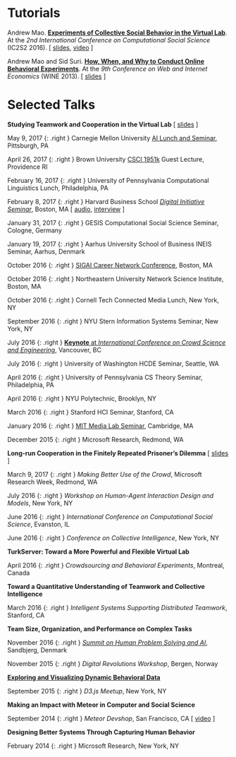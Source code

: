 **Tutorials**
=============

Andrew Mao.
[**Experiments of Collective Social Behavior in the Virtual Lab**][ic2s2-tutorial].
At the *2nd International Conference on Computational Social Science* (IC2S2 2016).
[
[slides][ic2s2-slides],
[video][ic2s2-video]
]

[ic2s2-tutorial]: http://www.kellogg.northwestern.edu/news-events/conference/ic2s2/2016/workshops-and-datathon.aspx
[ic2s2-slides]: papers/IC2S216_experiments.pdf
[ic2s2-video]: https://mediasite.kellogg.northwestern.edu/Mediasite/Play/a3e4973f29594548a8684947ae60b1291d?catalog=1533bdef-0c88-4513-ad97-5fce50c92e62

Andrew Mao and Sid Suri.
[**How, When, and Why to Conduct Online
Behavioral Experiments**][wine-tutorial].
At the *9th Conference on Web and Internet Economics* (WINE 2013).
[
[slides][wine-slides]
]

[wine-tutorial]: http://wine13.seas.harvard.edu/tutorials/
[wine-slides]: papers/WINE13_experiments.pdf?

**Selected Talks**
==================

**Studying Teamwork and Cooperation in the Virtual Lab**
[ [slides][virtual-lab-talk-slides] ]

[virtual-lab-talk-slides]: https://www.dropbox.com/s/r892mag4gu2gnck/virtual_lab_talk.pdf?raw=1

May 9, 2017
{: .right }
Carnegie Mellon University [AI Lunch and Seminar][cmuai],
Pittsburgh, PA

[cmuai]: http://www.cs.cmu.edu/~aiseminar/

April 26, 2017
{: .right }
Brown University [CSCI 1951k][cs1951k] Guest Lecture,
Providence RI

[cs1951k]: http://cs.brown.edu/courses/cs1951k/

February 16, 2017
{: .right }
University of Pennsylvania Computational Linguistics Lunch,
Philadelphia, PA

February 8, 2017
{: .right }
Harvard Business School [*Digital Initiative Seminar*][hbs17], Boston, MA
[ [audio][hbsaudio], [interview][hbsinterview] ]

[hbs17]: https://digital.hbs.edu/events/studying-teamwork-cooperation-virtual-lab/
[hbsaudio]: https://soundcloud.com/harvard/hbs-digital-seminar-with-andrew-mao-studying-teamwork-and-cooperation-in-the-virtual-lab?in=harvard/sets/the-hbs-digital-seminar
[hbsinterview]: https://www.youtube.com/watch?v=qL5bm16RnoA&index=1&list=PLZ5e5jpH6e5LoYp4v1eGhQHs981wmjqQ4&t=1s

January 31, 2017
{: .right }
GESIS Computational Social Science Seminar, Cologne, Germany

January 19, 2017
{: .right }
Aarhus University School of Business INEIS Seminar,
Aarhus, Denmark

October 2016
{: .right }
[SIGAI Career Network Conference][sigai16], Boston, MA

[sigai16]: https://sigai.acm.org/cnc/

October 2016
{: .right }
Northeastern University Network Science Institute, Boston, MA

October 2016
{: .right }
Cornell Tech Connected Media Lunch, New York, NY

September 2016
{: .right }
NYU Stern Information Systems Seminar, New York, NY

July 2016
{: .right }
[**Keynote** at *International Conference on Crowd Science and Engineering*][iccse16], Vancouver, BC

[iccse16]: http://iccse2016.crowdscience.org/program-keynotes.html

July 2016
{: .right }
University of Washington HCDE Seminar, Seattle, WA

April 2016
{: .right }
University of Pennsylvania CS Theory Seminar, Philadelphia, PA

April 2016
{: .right }
NYU Polytechnic, Brooklyn, NY

March 2016
{: .right }
Stanford HCI Seminar, Stanford, CA

January 2016
{: .right }
[MIT Media Lab Seminar][ml16], Cambridge, MA

[ml16]: https://www.media.mit.edu/events/andrew-mao-studying-teamwork-and-cooperation-virtual-lab/

December 2015
{: .right }
Microsoft Research, Redmond, WA

**Long-run Cooperation in the Finitely Repeated Prisoner’s Dilemma**
[ [slides][pd-slides] ]

[pd-slides]: https://www.dropbox.com/s/uvhal9vjqz9c1nw/longrunpd-slides.pdf?raw=1

March 9, 2017
{: .right }
*Making Better Use of the Crowd*, Microsoft Research Week, Redmond, WA

July 2016
{: .right }
*Workshop on Human-Agent Interaction Design and Models*, New York, NY

June 2016
{: .right }
*International Conference on Computational Social Science*, Evanston, IL

June 2016
{: .right }
*Conference on Collective Intelligence*, New York, NY

**TurkServer: Toward a More Powerful and Flexible Virtual Lab**

April 2016
{: .right }
*Crowdsourcing and Behavioral Experiments*, Montreal, Canada

**Toward a Quantitative Understanding of Teamwork and Collective Intelligence**

March 2016
{: .right }
*Intelligent Systems Supporting Distributed Teamwork*, Stanford, CA

**Team Size, Organization, and Performance on Complex Tasks**

November 2016
{: .right }
[*Summit on Human Problem Solving and AI*][hpsai], Sandbjerg, Denmark

[hpsai]: https://summit.scienceathome.org/

November 2015
{: .right }
*Digital Revolutions Workshop*, Bergen, Norway

[**Exploring and Visualizing Dynamic Behavioral Data**][d315]

September 2015
{: .right }
*D3.js Meetup*, New York, NY

[d315]: https://www.meetup.com/NYC-D3-JS/events/225586320/

**Making an Impact with Meteor in Computer and Social Science**

September 2014
{: .right }
*Meteor Devshop*, San Francisco, CA
[
[video][meteor-devshop]
]

[meteor-devshop]: https://www.youtube.com/watch?v=cJbGNpmE7f0

**Designing Better Systems Through Capturing Human Behavior**

February 2014
{: .right }
Microsoft Research, New York, NY
